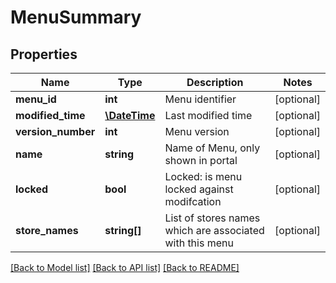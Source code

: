 # MenuSummary

## Properties
Name | Type | Description | Notes
------------ | ------------- | ------------- | -------------
**menu_id** | **int** | Menu identifier | [optional] 
**modified_time** | [**\DateTime**](\DateTime.md) | Last modified time | [optional] 
**version_number** | **int** | Menu version | [optional] 
**name** | **string** | Name of Menu, only shown in portal | [optional] 
**locked** | **bool** | Locked: is menu locked against modifcation | [optional] 
**store_names** | **string[]** | List of stores names which are associated with this menu | [optional] 

[[Back to Model list]](../README.md#documentation-for-models) [[Back to API list]](../README.md#documentation-for-api-endpoints) [[Back to README]](../README.md)


